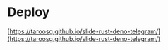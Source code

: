 # Deploy

[https://taroosg.github.io/slide-rust-deno-telegram/](https://taroosg.github.io/slide-rust-deno-telegram/)
